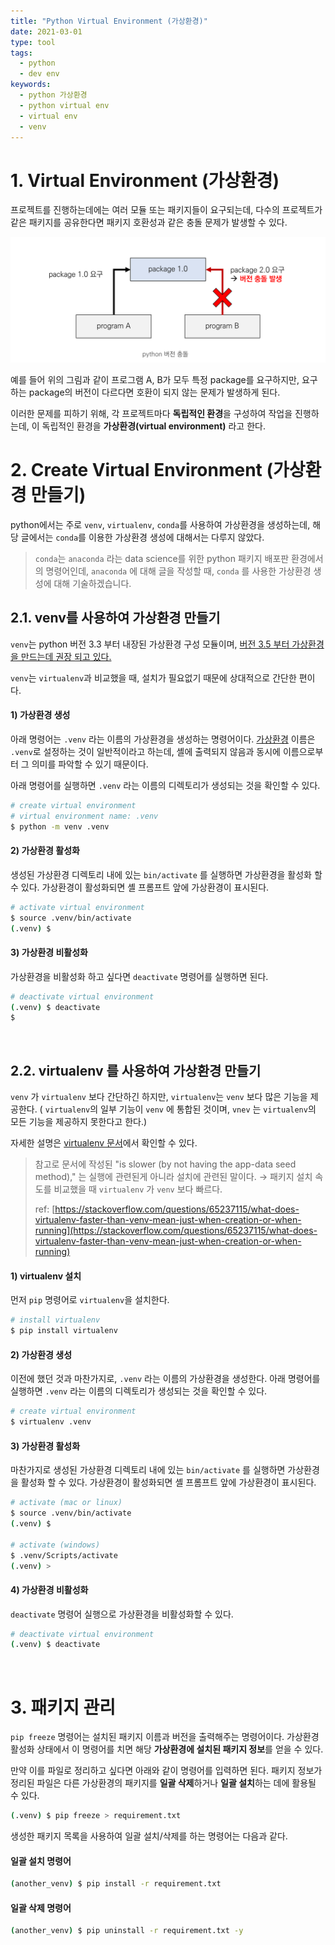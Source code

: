 ```yaml
---
title: "Python Virtual Environment (가상환경)"
date: 2021-03-01
type: tool
tags:
  - python
  - dev env
keywords: 
  - python 가상환경
  - python virtual env
  - virtual env 
  - venv
---
```



# 1. Virtual Environment (가상환경)

프로젝트를 진행하는데에는 여러 모듈 또는 패키지들이 요구되는데, 다수의 프로젝트가 같은 패키지를 공유한다면 패키지 호환성과 같은 충돌 문제가 발생할 수 있다.

![python-virtual-environment](./python-virtual-environment.png)

예를 들어 위의 그림과 같이 프로그램 A, B가 모두 특정 package를 요구하지만, 요구하는 package의 버전이 다르다면 호환이 되지 않는 문제가 발생하게 된다. 

이러한 문제를 피하기 위해, 각 프로젝트마다 **독립적인 환경**을 구성하여 작업을 진행하는데, 이 독립적인 환경을 **가상환경(virtual environment)** 라고 한다.




# 2. Create Virtual Environment (가상환경 만들기)

python에서는 주로 `venv`, `virtualenv`, `conda`를 사용하여 가상환경을 생성하는데, 해당 글에서는 `conda`를 이용한 가상환경 생성에 대해서는 다루지 않았다.

> `conda`는 `anaconda` 라는 data science를 위한 python 패키지 배포판 환경에서의 명령어인데, `anaconda` 에 대해 글을 작성할 때, `conda` 를 사용한 가상환경 생성에 대해 기술하겠습니다.



## 2.1. venv를 사용하여 가상환경 만들기

`venv`는 python 버전 3.3 부터 내장된 가상환경 구성 모듈이며, [버전 3.5 부터 가상환경을 만드는데 권장 되고 있다.](https://docs.python.org/ko/3/library/venv.html#module-venv)  

`venv`는  `virtualenv`과 비교했을 때, 설치가 필요없기 때문에 상대적으로 간단한 편이다.

#### 1) 가상환경 생성

아래 명령어는 `.venv` 라는 이름의 가상환경을 생성하는 명령어이다. [가상환경](https://docs.python.org/ko/3/tutorial/venv.html) 이름은 `.venv`로 설정하는 것이 일반적이라고 하는데,  셸에 출력되지 않음과 동시에 이름으로부터 그 의미를 파악할 수 있기 때문이다. 

아래 명령어를 실행하면 `.venv` 라는 이름의 디렉토리가  생성되는 것을 확인할 수 있다.

```bash
# create virtual environment
# virtual environment name: .venv
$ python -m venv .venv
```

#### 2) 가상환경 활성화

생성된 가상환경 디렉토리 내에 있는  `bin/activate` 를 실행하면 가상환경을 활성화 할 수 있다. 가상환경이 활성화되면 셸 프롬프트 앞에 가상환경이 표시된다. 

```bash
# activate virtual environment
$ source .venv/bin/activate
(.venv) $ 
```

#### 3) 가상환경 비활성화

가상환경을 비활성화 하고 싶다면 `deactivate` 명령어를 실행하면 된다. 

```bash
# deactivate virtual environment
(.venv) $ deactivate
$
```

<br/>

## 2.2. virtualenv 를 사용하여 가상환경 만들기

`venv` 가 `virtualenv` 보다 간단하긴 하지만, `virtualenv`는 `venv` 보다 많은 기능을 제공한다. ( `virtualenv`의 일부 기능이 `venv` 에 통합된 것이며, `vnev` 는 `virtualenv`의 모든 기능을 제공하지 못한다고 한다.)

자세한 설명은 [virtualenv 문서](https://virtualenv.pypa.io/en/stable/)에서 확인할 수 있다. 

> 참고로 문서에 작성된 "is slower (by not having the app-data seed method)," 는 실행에 관련된게 아니라 설치에 관련된 말이다. 
> → 패키지 설치 속도를 비교했을 때 `virtualenv` 가 `venv` 보다 빠르다.
>
> ref: [https://stackoverflow.com/questions/65237115/what-does-virtualenv-faster-than-venv-mean-just-when-creation-or-when-running](https://stackoverflow.com/questions/65237115/what-does-virtualenv-faster-than-venv-mean-just-when-creation-or-when-running)

#### 1)  virtualenv 설치 

먼저 `pip` 명령어로 `virtualenv`을 설치한다.

```bash
# install virtualenv
$ pip install virtualenv 
```

#### 2) 가상환경 생성

이전에 했던 것과 마찬가지로, `.venv` 라는 이름의 가상환경을 생성한다. 아래 명령어를 실행하면 `.venv` 라는 이름의 디렉토리가  생성되는 것을 확인할 수 있다.

```bash
# create virtual environment
$ virtualenv .venv
```

#### 3) 가상환경 활성화

마찬가지로 생성된 가상환경 디렉토리 내에 있는  `bin/activate` 를 실행하면 가상환경을 활성화 할 수 있다. 가상환경이 활성화되면 셸 프롬프트 앞에 가상환경이 표시된다. 

```bash
# activate (mac or linux)
$ source .venv/bin/activate  
(.venv) $

# activate (windows)
$ .venv/Scripts/activate  
(.venv) >
```

#### 4) 가상환경 비활성화

`deactivate` 명령어 실행으로 가상환경을 비활성화할 수 있다.

```bash
# deactivate virtual environment
(.venv) $ deactivate
```

<br/>

# 3. 패키지 관리

`pip freeze`  명령어는 설치된 패키지 이름과 버전을  출력해주는 명령어이다. 가상환경 활성화 상태에서 이 명령어를 치면 해당 **가상환경에 설치된 패키지 정보**를 얻을 수 있다. 

만약 이를 파일로 정리하고 싶다면 아래와 같이 명령어를 입력하면 된다. 패키지 정보가 정리된 파일은 다른 가상환경의 패키지를 **일괄 삭제**하거나 **일괄 설치**하는 데에 활용될 수 있다. 

```bash
(.venv) $ pip freeze > requirement.txt
```

생성한 패키지 목록을 사용하여 일괄 설치/삭제를 하는 명령어는 다음과 같다.


#### 일괄 설치 명령어

```bash
(another_venv) $ pip install -r requirement.txt
```



#### 일괄 삭제 명령어

```bash
(another_venv) $ pip uninstall -r requirement.txt -y
```